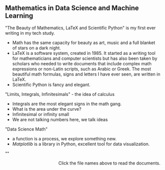 ## Mathematics in Data Science and Machine Learning

"The Beauty of Mathematics, LaTeX and Scientific Python" is my first ever writing in my tech study.
- Math has the same capacity for beauty as art, music and a full blanket of stars on a dark night.
- LaTeX is a software system, created in 1985. It started as a writing tool for mathematicians and computer scientists but has also been taken by scholars who needed to write documents that include complex math expressions or non-Latin scripts, such as Arabic or Greek. The most beautiful math formulas, signs and letters I have ever seen, are written in LaTeX.
- Scientific Python is fancy and elegant.

"Limits, Integrals, Infinitesimals" - the idea of calculus
- Integrals are the most elegant signs in the math gang.
- What is the area under the curve?
- Infinitesimal or infinity small
- We are not talking numbers here, we talk ideas

"Data Science Math"
- a function is a process, we explore something new.
- $Matplotlib$ is a library in Python, excellent tool for data visualization.


""



<p align = "right"> Click the file names above to read the documents. </p>
